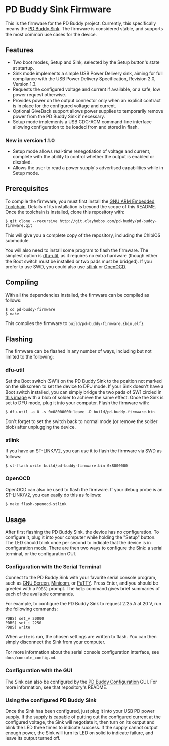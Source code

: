 # PD Buddy Sink Firmware

This is the firmware for the PD Buddy project.  Currently, this specifically
means the [PD Buddy Sink][].  The firmware is considered stable, and supports
the most common use cases for the device.

[PD Buddy Sink]: https://git.clayhobbs.com/pd-buddy/pd-buddy-sink

## Features

* Two boot modes, Setup and Sink, selected by the Setup button's state at
  startup.
* Sink mode implements a simple USB Power Delivery sink, aiming for full
  compliance with the USB Power Delivery Specification, Revision 2.0,
  Version 1.3.
* Requests the configured voltage and current if available, or a safe, low
  power request otherwise.
* Provides power on the output connector only when an explicit contract is in
  place for the configured voltage and current.
* Optional GiveBack support allows power supplies to temporarily remove power
  from the PD Buddy Sink if necessary.
* Setup mode implements a USB CDC-ACM command-line interface allowing
  configuration to be loaded from and stored in flash.

### New in version 1.1.0

* Setup mode allows real-time renegotiation of voltage and current, complete
  with the ability to control whether the output is enabled or disabled.
* Allows the user to read a power supply's advertised capabilities while in
  Setup mode.

## Prerequisites

To compile the firmware, you must first install the [GNU ARM Embedded
Toolchain][toolchain].  Details of its installation is beyond the scope of this
README.  Once the toolchain is installed, clone this repository with:

    $ git clone --recursive http://git.clayhobbs.com/pd-buddy/pd-buddy-firmware.git

This will give you a complete copy of the repository, including the ChibiOS
submodule.

You will also need to install some program to flash the firmware.  The simplest
option is [dfu-util][], as it requires no extra hardware (though either the
Boot switch must be installed or two pads must be bridged).  If you prefer to
use SWD, you could also use [stlink][] or [OpenOCD][].

[toolchain]: https://launchpad.net/gcc-arm-embedded
[dfu-util]: http://dfu-util.sourceforge.net/
[stlink]: https://github.com/texane/stlink
[OpenOCD]: http://openocd.org/

## Compiling

With all the dependencies installed, the firmware can be compiled as follows:

    $ cd pd-buddy-firmware
    $ make

This compiles the firmware to `build/pd-buddy-firmware.{bin,elf}`.

## Flashing

The firmware can be flashed in any number of ways, including but not limited to
the following:

### dfu-util

Set the Boot switch (SW1) on the PD Buddy Sink to the position not marked on
the silkscreen to set the device to DFU mode.  If your Sink doesn't have a Boot
switch installed, you can simply bridge the two pads of SW1 circled in [this
image][dfu pads] with a blob of solder to achieve the same effect.  Once the
Sink is set to DFU mode, plug it into your computer.  Flash the firmware with:

    $ dfu-util -a 0 -s 0x08000000:leave -D build/pd-buddy-firmware.bin

Don't forget to set the switch back to normal mode (or remove the solder blob)
after unplugging the device.

[dfu pads]: docs/dfu_pads.jpg

### stlink

If you have an ST-LINK/V2, you can use it to flash the firmware via SWD as
follows:

    $ st-flash write build/pd-buddy-firmware.bin 0x8000000

### OpenOCD

OpenOCD can also be used to flash the firmware.  If your debug probe is an
ST-LINK/V2, you can easily do this as follows:

    $ make flash-openocd-stlink

## Usage

After first flashing the PD Buddy Sink, the device has no configuration.  To
configure it, plug it into your computer while holding the "Setup" button.  The
LED should blink once per second to indicate that the device is in
configuration mode.  There are then two ways to configure the Sink: a serial
terminal, or the configuration GUI.

### Configuration with the Serial Terminal

Connect to the PD Buddy Sink with your favorite serial console program, such as
[GNU Screen][], [Minicom][], or [PuTTY][].  Press Enter, and you should be
greeted with a `PDBS)` prompt.  The `help` command gives brief summaries of
each of the available commands.

For example, to configure the PD Buddy Sink to request 2.25 A at 20 V, run the
following commands:

    PDBS) set_v 20000
    PDBS) set_i 2250
    PDBS) write

When `write` is run, the chosen settings are written to flash.  You can then
simply disconnect the Sink from your computer.

For more information about the serial console configuration interface, see
`docs/console_config.md`.

[GNU Screen]: https://www.gnu.org/software/screen/
[Minicom]: https://alioth.debian.org/projects/minicom
[PuTTY]: http://www.chiark.greenend.org.uk/~sgtatham/putty/

### Configuration with the GUI

The Sink can also be configured by the [PD Buddy Configuration][pd-buddy-gtk]
GUI.  For more information, see that repository's README.

[pd-buddy-gtk]: https://git.clayhobbs.com/pd-buddy/pd-buddy-gtk

### Using the configured PD Buddy Sink

Once the Sink has been configured, just plug it into your USB PD power supply.
If the supply is capable of putting out the configured current at the
configured voltage, the Sink will negotiate it, then turn on its output and
blink the LED three times to indicate success.  If the supply cannot output
enough power, the Sink will turn its LED on solid to indicate failure, and
leave its output turned off.
